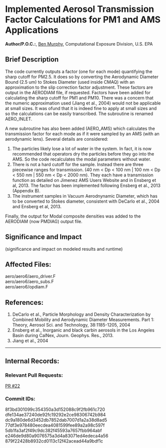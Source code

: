 # Implemented Aerosol Transmission Factor Calculations for PM1 and AMS Applications

**Author/P.O.C.:**, [Ben Murphy](mailto:murphy.benjamin@epa.gov), Computational Exposure Division, U.S. EPA

## Brief Description 

The code currently outputs a factor (one for each mode) quantifying the sharp cutoff for PM2.5. It does so by converting the Aerodynamic Diameter Bound (2.5 um) to Stokes Diameter (used inside CMAQ) with an approximation to the slip correction factor adjustment. These factors are output in the AERODIAM file, if requested. Factors have been added for calculating the sharp cutoff for PM1 and PM10. There was a concern that the numeric approximation used (Jiang et al., 2004) would not be applicable at small sizes. It was ofund that it is indeed fine to apply at small sizes and so the calculations can be easily transcribed. The subroutine is renamed AERO_INLET.

A new subroutine has also been added (AERO_AMS) which calculates the transmission factor for each mode as if it were sampled by an AMS (with an aerodynamic lens). Several details are considered:
1) The particles likely lose a lot of water in the system. In fact, it is now recommended that operators dry the particles before they go into the AMS. So the code recalculates the modal parameters without water.
2) There is not a hard cutoff for the sample. Instead there are three piecewise ranges for transmission. (40 nm < Dp < 100 nm | 100 nm < Dp < 550 nm | 550 nm < Dp < 2000 nm). They each have a transmission function as detailed on Jimenez AMS Users Website and in Ensberg et al, 2013. The factor has been implemented following Ensberg et al., 2013 (Appendix B).
3) The instrument samples in Vacuum Aerodnynamic Diameter, which has to be converted to Stokes diameter, consistent with DeCarlo et al., 2004 and Ensberg et al, 2013.

Finally, the output for Modal composite densities was added to the AERODIAM (now PMDIAG) output file.

## Significance and Impact

(significance and impact on modeled results and runtime)

## Affected Files:
aero/aero6/aero_driver.F  
aero/aero6/aero_subs.F  
aero/aero6/opdiam.F  


## References: 

1. DeCarlo et al., Particle Morphology and Density Characterization by Combined Mobility and Aerodynamic Diameter Measurements. Part 1: Theory, Aerosol Sci. and Technology, 38:1185-1205, 2004
2. Ensberg et al., Inorganic and black carbin aerosols in the Los Angeles Basin during CalNex, Journ. Geophys. Res., 2013.
3. Jiang et al., 2004

-----
## Internal Records:

### Relevant Pull Requests: 
  [PR #22](/usepa/cmaq/pull/22)

### Commit IDs:
8f3bd301099c354350a3d152088c9f2fb961c720  
dfe134ae37240de92fc19292e2ce98306742b984  
dc9a180de6d3452db7852dab7007d1a2a38d8ad5  
77df3e978480eecdea4081599fee89a2a98c597f  
5db1fa3af2f49c9dc382f45593a7657fbb964abf  
e246de9d80a9076575a3d4a83071ed4edeca4a56  
879f22428b8932cd0113c12f42acead44a9bdf1c  

